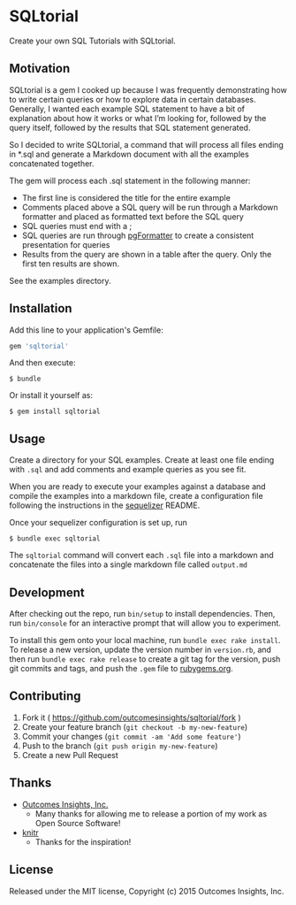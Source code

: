 # SQLtorial

Create your own SQL Tutorials with SQLtorial.


## Motivation

SQLtorial is a gem I cooked up because I was frequently demonstrating how to write certain queries or how to explore data in certain databases.  Generally, I wanted each example SQL statement to have a bit of explanation about how it works or what I’m looking for, followed by the query itself, followed by the results that SQL statement generated.

So I decided to write SQLtorial, a command that will process all files ending in \*.sql and generate a Markdown document with all the examples concatenated together.

The gem will process each .sql statement in the following manner:
- The first line is considered the title for the entire example
- Comments placed above a SQL query will be run through a Markdown formatter and placed as formatted text before the SQL query
- SQL queries must end with a ;
- SQL queries are run through [pgFormatter](https://github.com/darold/pgFormatter) to create a consistent presentation for queries
- Results from the query are shown in a table after the query.  Only the first ten results are shown.

See the examples directory.

## Installation

Add this line to your application's Gemfile:

```ruby
gem 'sqltorial'
```

And then execute:

    $ bundle

Or install it yourself as:

    $ gem install sqltorial

## Usage

Create a directory for your SQL examples.  Create at least one file ending with `.sql` and add comments and example queries as you see fit.

When you are ready to execute your examples against a database and compile the examples into a markdown file, create a configuration file following the instructions in the [sequelizer](https://github.com/outcomesinsights/sequelizer) README.

Once your sequelizer configuration is set up, run

    $ bundle exec sqltorial

The `sqltorial` command will convert each `.sql` file into a markdown and concatenate the files into a single markdown file called `output.md`

## Development

After checking out the repo, run `bin/setup` to install dependencies. Then, run `bin/console` for an interactive prompt that will allow you to experiment.

To install this gem onto your local machine, run `bundle exec rake install`. To release a new version, update the version number in `version.rb`, and then run `bundle exec rake release` to create a git tag for the version, push git commits and tags, and push the `.gem` file to [rubygems.org](https://rubygems.org).

## Contributing

1. Fork it ( https://github.com/outcomesinsights/sqltorial/fork )
2. Create your feature branch (`git checkout -b my-new-feature`)
3. Commit your changes (`git commit -am 'Add some feature'`)
4. Push to the branch (`git push origin my-new-feature`)
5. Create a new Pull Request

## Thanks

- [Outcomes Insights, Inc.](http://outins.com)
    - Many thanks for allowing me to release a portion of my work as Open Source Software!
- [knitr](http://yihui.name/knitr/)
    - Thanks for the inspiration!

## License
Released under the MIT license, Copyright (c) 2015 Outcomes Insights, Inc.
